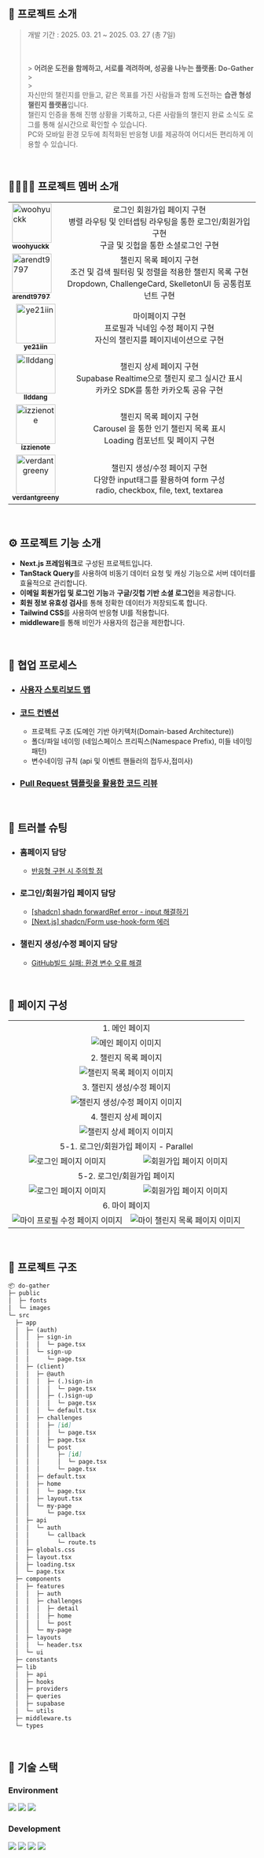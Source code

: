 ## 💬 프로젝트 소개

> 개발 기간 : 2025. 03. 21 ~ 2025. 03. 27 (총 7일)
>
> <br><br> > **어려운 도전을 함께하고, 서로를 격려하며, 성공을 나누는 플랫폼: Do-Gather** > <br> > <br> 자신만의 챌린지를 만들고, 같은 목표를 가진 사람들과 함께 도전하는 **습관 형성 챌린지 플랫폼**입니다.
> <br> 챌린지 인증을 통해 진행 상황을 기록하고, 다른 사람들의 챌린지 완료 소식도 로그를 통해 실시간으로 확인할 수 있습니다.
> <br> PC와 모바일 환경 모두에 최적화된 반응형 UI를 제공하여 어디서든 편리하게 이용할 수 있습니다.

<br/>

## 👩‍👩‍👧‍👧 프로젝트 멤버 소개

<table>
  <tbody>
    <tr>
      <td>
        <a href="https://github.com/woohyuckk">
        <img src="https://github.com/woohyuckk.png" width="80" alt="woohyuckk"/>
        <br />
        <sub><b>woohyuckk</b></sub>
        </a>
        <br />
      </td>
      <td align="center">
        로그인 회원가입 페이지 구현 <br>
        병렬 라우팅 및 인터셉팅 라우팅을 통한 로그인/회원가입 구현 <br>
        구글 및 깃헙을 통한 소셜로그인 구현
      </td>
    </tr>
    <tr>
      <td>
        <a href="https://github.com/arendt9797">
        <img src="https://github.com/arendt9797.png" width="80"  alt="arendt9797"/>
        <br />
        <sub><b>arendt9797</b></sub>
        </a>
        <br />
      </td>
      <td align="center">
        챌린지 목록 페이지 구현 <br>
        조건 및 검색 필터링 및 정렬을 적용한 챌린지 목록 구현 <br>
        Dropdown, ChallengeCard, SkelletonUI 등 공통컴포넌트 구현
      </td>
    </tr>
    <tr>
      <td align="center">
        <a href="https://github.com/ye21iin">
        <img src="https://github.com/ye21iin.png" width="80" alt="ye21iin"/>
        <br />
        <sub><b>ye21iin</b></sub>
        </a>
        <br />
      </td>
      <td align="center">
        마이페이지 구현 <br>
        프로필과 닉네임 수정 페이지 구현 <br>
        자신의 챌린지를 페이지네이션으로 구현
      </td>       
    </tr>
    <tr>
      <td align="center">
        <a href="https://github.com/llddang">
        <img src="https://github.com/llddang.png" width="80" alt="llddang"/>
        <br />
        <sub><b>llddang</b></sub>
        </a>
        <br />
      </td>
      <td align="center">
        챌린지 상세 페이지 구현 <br>
        Supabase Realtime으로 챌린지 로그 실시간 표시<br> 
        카카오 SDK를 통한 카카오톡 공유 구현<br> 
      </td>
    </tr>
    <tr>
      <td align="center">
        <a href="https://github.com/izzienote">
        <img src="https://github.com/izzienote.png" width="80" alt="izzienote"/>
        <br />
        <sub><b>izzienote</b></sub>
        </a>
        <br />
      </td>   
      <td align="center">
        챌린지 목록 페이지 구현 <br>
        Carousel 을 통한 인기 챌린지 목록 표시 <br>
        Loading 컴포넌트 및 페이지 구현
      </td> 
    </tr>
    <tr>
      <td align="center">
        <a href="https://github.com/verdantgreeny">
        <img src="https://github.com/verdantgreeny.png" width="80" alt="verdantgreeny"/>
        <br />
        <sub><b>verdantgreeny</b></sub>
        </a>
        <br />
      </td>
      <td align="center">
        챌린지 생성/수정 페이지 구현 <br>
        다양한 input태그를 활용하여 form 구성 <br>
        radio, checkbox, file, text, textarea
      </td>       
    </tr>
  </tbody>
</table>

<br/>

## ⚙ 프로젝트 기능 소개

- **Next.js 프레임워크**로 구성된 프로젝트입니다.
- **TanStack Query**를 사용하여 비동기 데이터 요청 및 캐싱 기능으로 서버 데이터를 효율적으로 관리합니다.
- **이메일 회원가입 및 로그인 기능**과 **구글/깃헙 기반 소셜 로그인**을 제공합니다.
- **회원 정보 유효성 검사**를 통해 정확한 데이터가 저장되도록 합니다.
- **Tailwind CSS**를 사용하여 반응형 UI를 적용합니다.
- **middleware**를 통해 비인가 사용자의 접근을 제한합니다.

<br/>

## 🔗 협업 프로세스

- ### [사용자 스토리보드 맵](https://www.figma.com/board/7ymwNIk20Iwmp5rtsA08cg/%EC%8A%B5%EA%B4%80-%ED%98%95%EC%84%B1-%EC%B1%8C%EB%A6%B0%EC%A7%80-%ED%94%8C%EB%9E%AB%ED%8F%BC-%EC%82%AC%EC%9A%A9%EC%9E%90-%EC%8A%A4%ED%86%A0%EB%A6%AC%EB%B3%B4%EB%93%9C?node-id=0-1&p=f&t=ABwp4gh2vv14FHsN-0)
- ### [코드 컨벤션](https://github.com/do-gather-challenge/do-gather/wiki/%5B%ED%98%91%EC%97%85-%ED%94%84%EB%A1%9C%EC%84%B8%EC%8A%A4%5D-Code-Convention)
  - 프로젝트 구조 (도메인 기반 아키텍처(Domain-based Architecture))
  - 폴더/파일 네이밍 (네임스페이스 프리픽스(Namespace Prefix), 미들 네이밍 패턴)
  - 변수네이밍 규칙 (api 및 이벤트 핸들러의 접두사,접미사)
- ### [Pull Request 템플릿을 활용한 코드 리뷰](https://github.com/do-gather-challenge/do-gather/pull/30)

<br/>

## 🚀 트러블 슈팅
- ### 홈페이지 담당
  - [반응형 구현 시 주의할 점](https://nbcamp2024.slack.com/archives/C08G671UE6A/p1743047684353529?thread_ts=1743046788.890859&cid=C08G671UE6A)
- ### 로그인/회원가입 페이지 담당
  - [[shadcn] shadn forwardRef error - input 해결하기](https://forevero3o.tistory.com/58)
  - [[Next.js] shadcn/Form use-hook-form 에러](https://forevero3o.tistory.com/57)
- ### 챌린지 생성/수정 페이지 담당
  - [GitHub빌드 실패: 환경 변수 오류 해결](https://velog.io/@verdantgreeny/GitHub%EB%B9%8C%EB%93%9C-%EC%8B%A4%ED%8C%A8-%ED%99%98%EA%B2%BD-%EB%B3%80%EC%88%98-%EC%98%A4%EB%A5%98-%ED%95%B4%EA%B2%B0)
<br />

## 📑 페이지 구성

<table>
  <tbody>
    <tr>
      <td align="center" colspan="2">
        1. 메인 페이지
      </td>
    </tr>
    <tr>
      <td align="center" colspan="2">
        <img src="https://github.com/user-attachments/assets/94afd1da-196e-46b0-b923-7b8657557998" alt="메인 페이지 이미지" />
      </td>
    </tr>
    <tr>
      <td align="center" colspan="2">
        2. 챌린지 목록 페이지
      </td>
    </tr>
    <tr>
      <td align="center" colspan="2">
        <img src="https://github.com/user-attachments/assets/edccb0d2-d4e3-40f0-b11f-d0e82e9ea463" alt="챌린지 목록 페이지 이미지" />
      </td>
    </tr>
    <tr>
      <td align="center" colspan="2">
        3. 챌린지 생성/수정 페이지
      </td>
    </tr>
    <tr>
      <td align="center" colspan="2">
        <img src="https://github.com/user-attachments/assets/db0b0816-c48e-44dc-ae1b-6e238bfc0be7" alt="챌린지 생성/수정 페이지 이미지" />
      </td>
    </tr>
    <tr>
      <td align="center" colspan="2">
        4. 챌린지 상세 페이지
      </td>
    </tr>
    <tr>
      <td align="center" colspan="2">
        <img src="https://github.com/user-attachments/assets/d8b415b8-5032-476d-afd3-74f40a19a30d" alt="챌린지 상세 페이지 이미지" />
      </td>
    </tr>
    <tr>
      <td align="center" colspan="2">
        5-1. 로그인/회원가입 페이지 - Parallel
      </td>
    </tr>
    <tr>
      <td align="center">
        <img src="https://github.com/user-attachments/assets/55113012-d3f2-442f-86be-e19b4766c7a6" alt="로그인 페이지 이미지" />
      </td>
      <td align="center">
        <img src="https://github.com/user-attachments/assets/154561b4-c538-405b-93d4-e827db31a1c7" alt="회원가입 페이지 이미지" />
      </td>
    </tr>
    <tr>
      <td align="center" colspan="2">
        5-2. 로그인/회원가입 페이지
      </td>
    </tr>
    <tr>
      <td align="center">
        <img src="https://github.com/user-attachments/assets/c3ef2472-2d14-42dd-b48d-5e75c361a721" alt="로그인 페이지 이미지" />
      </td>
      <td align="center">
        <img src="https://github.com/user-attachments/assets/2d23acbd-2058-4670-979b-f7b318220276" alt="회원가입 페이지 이미지" />
      </td>
    </tr>
    <tr>
      <td align="center" colspan="2">
        6. 마이 페이지
      </td>
    </tr>
    <tr>
      <td align="center">
        <img src="https://github.com/user-attachments/assets/bd8f6ac6-bcc7-4d3e-b435-69feaaa2b148" alt="마이 프로필 수정 페이지 이미지" />
      </td>
      <td align="center">
        <img src="https://github.com/user-attachments/assets/8c95a38f-fcc7-4e0b-b48b-053df696dc64" alt="마이 챌린지 목록 페이지 이미지" />
      </td>
    </tr>
  </tbody>
</table>

<br/>

## 📁 프로젝트 구조

```markdown
📦 do-gather
├─ public
│  ├─ fonts
│  └─ images
└─ src
  ├─ app
  │  ├─ (auth)
  │  │  ├─ sign-in
  │  │  │  └─ page.tsx
  │  │  └─ sign-up
  │  │     └─ page.tsx
  │  ├─ (client)
  │  │  ├─ @auth
  │  │  │  ├─ (.)sign-in
  │  │  │  │  └─ page.tsx
  │  │  │  ├─ (.)sign-up
  │  │  │  │  └─ page.tsx
  │  │  │  └─ default.tsx
  │  │  ├─ challenges
  │  │  │  ├─ [id]
  │  │  │  │  └─ page.tsx
  │  │  │  ├─ page.tsx
  │  │  │  └─ post
  │  │  │     ├─ [id]
  │  │  │     │  └─ page.tsx
  │  │  │     └─ page.tsx
  │  │  ├─ default.tsx
  │  │  ├─ home
  │  │  │  └─ page.tsx
  │  │  ├─ layout.tsx
  │  │  └─ my-page
  │  │     └─ page.tsx
  │  ├─ api
  │  │  └─ auth
  │  │     └─ callback
  │  │        └─ route.ts
  │  ├─ globals.css
  │  ├─ layout.tsx
  │  ├─ loading.tsx
  │  └─ page.tsx
  ├─ components
  │  ├─ features
  │  │  ├─ auth
  │  │  ├─ challenges
  │  │  │  ├─ detail
  │  │  │  ├─ home
  │  │  │  └─ post
  │  │  └─ my-page
  │  ├─ layouts
  │  │  └─ header.tsx
  │  └─ ui
  ├─ constants
  ├─ lib
  │  ├─ api
  │  ├─ hooks
  │  ├─ providers
  │  ├─ queries
  │  ├─ supabase
  │  └─ utils
  ├─ middleware.ts
  └─ types
```

<br />

## 🧶 기술 스택

<div align="left">

### Environment

<img src="https://img.shields.io/badge/Visual_Studio_Code-007ACC?style=for-the-badge&logo=https://upload.wikimedia.org/wikipedia/commons/a/a7/Visual_Studio_Code_1.35_icon.svg&logoColor=white" />
<img src="https://img.shields.io/badge/Git-F05032?style=for-the-badge&logo=git&logoColor=white" />
<img src="https://img.shields.io/badge/GitHub-181717?style=for-the-badge&logo=github&logoColor=white" />
<br>

### Development

<img src="https://img.shields.io/badge/next.js-000000?style=for-the-badge&logo=Next.js&logoColor=white"/>
<img src="https://shields.io/badge/TypeScript-3178C6?style=for-the-badge&logo=TypeScript&logoColor=white"/>
<img src="https://img.shields.io/badge/Tanstackquery-FF4154?style=for-the-badge&logo=reactquery&logoColor=white">   
<img src="https://img.shields.io/badge/Tailwind CSS-06B6D4?style=for-the-badge&amp;logo=Tailwind CSS&amp;logoColor=white">

</div>
